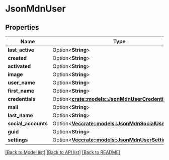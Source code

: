 # JsonMdnUser

## Properties

Name | Type | Description | Notes
------------ | ------------- | ------------- | -------------
**last_active** | Option<**String**> |  | [optional]
**created** | Option<**String**> |  | [optional]
**activated** | Option<**String**> |  | [optional]
**image** | Option<**String**> |  | [optional]
**user_name** | Option<**String**> |  | [optional]
**first_name** | Option<**String**> |  | [optional]
**credentials** | Option<[**crate::models::JsonMdnUserCredentials**](json_MDN_UserCredentials.md)> |  | [optional]
**mail** | Option<**String**> |  | [optional]
**last_name** | Option<**String**> |  | [optional]
**social_accounts** | Option<[**Vec<crate::models::JsonMdnSocialUserObject>**](json_MDN_SocialUserObject.md)> |  | [optional]
**guid** | Option<**String**> |  | [optional]
**settings** | Option<[**Vec<crate::models::JsonMdnUserSetting>**](json_MDN_UserSetting.md)> |  | [optional]

[[Back to Model list]](../README.md#documentation-for-models) [[Back to API list]](../README.md#documentation-for-api-endpoints) [[Back to README]](../README.md)


